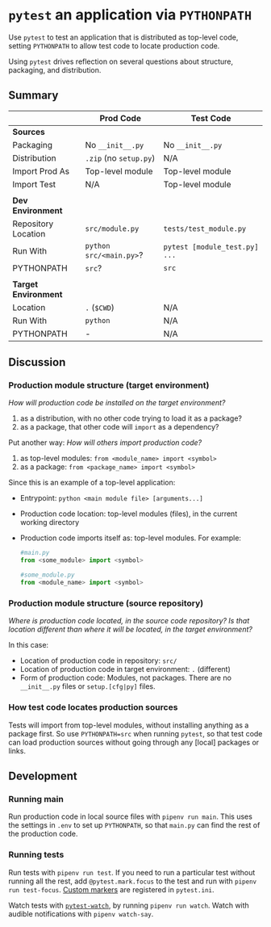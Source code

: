 # `pytest` an application via `PYTHONPATH`

Use `pytest` to test an application that is distributed as top-level code, setting `PYTHONPATH` to
allow test code to locate production code.

Using `pytest` drives reflection on several questions about structure, packaging, and distribution.

## Summary

|                        | Prod Code               | Test Code                     |
|------------------------|-------------------------|-------------------------------|
| **Sources**            |                         |                               |
| Packaging              | No `__init__.py`        | No `__init__.py`              |
| Distribution           | `.zip` (no `setup.py`)  | N/A                           |
| Import Prod As         | Top-level module        | Top-level module              |
| Import Test            | N/A                     | Top-level module              |
|                        |                         |                               |
| **Dev Environment**    |                         |                               |
| Repository Location    | `src/module.py`         | `tests/test_module.py`        |
| Run With               | `python src/<main.py>`? | `pytest [module_test.py] ...` |
| PYTHONPATH             | `src`?                  | `src`                         |
|                        |                         |                               |
| **Target Environment** |                         |                               |
| Location               | `.` (`$CWD`)            | N/A                           |
| Run With               | `python`                | N/A                           |
| PYTHONPATH             | -                       | N/A                           |

## Discussion

### Production module structure (target environment)

_How will production code be installed on the target environment?_

1. as a distribution, with no other code trying to load it as a package?
2. as a package, that other code will `import` as a dependency?

Put another way: _How will others import production code?_

1. as top-level modules: `from <module_name> import <symbol>`
2. as a package: `from <package_name> import <symbol>`

Since this is an example of a top-level application:

* Entrypoint: `python <main module file> [arguments...]`
* Production code location: top-level modules (files), in the current working directory
* Production code imports itself as: top-level modules.  For example:

    ```python
    #main.py
    from <some_module> import <symbol>

    #some_module.py
    from <module_name> import <symbol>
    ```

### Production module structure (source repository)

_Where is production code located, in the source code repository?  Is that location different than
where it will be located, in the target environment?_

In this case:

* Location of production code in repository: `src/`
* Location of production code in target environment: `.` (different)
* Form of production code: Modules, not packages.  There are no `__init__.py` files or
  `setup.[cfg|py]` files.

### How test code locates production sources

Tests will import from top-level modules, without installing anything as a package first.  So use
`PYTHONPATH=src` when running `pytest`, so that test code can load production sources without going
through any \[local\] packages or links.

## Development

### Running main

Run production code in local source files with `pipenv run main`.  This uses the
settings in `.env` to set up `PYTHONPATH`, so that `main.py` can find the rest
of the production code.

### Running tests

Run tests with `pipenv run test`.  If you need to run a particular test without running all the
rest, add `@pytest.mark.focus` to the test and run with `pipenv run test-focus`. [Custom
markers](https://docs.pytest.org/en/6.2.x/example/markers.html#registering-markers) are registered
in `pytest.ini`.

Watch tests with [`pytest-watch`](https://github.com/joeyespo/pytest-watch), by running `pipenv run
watch`. Watch with audible notifications with `pipenv watch-say`.
